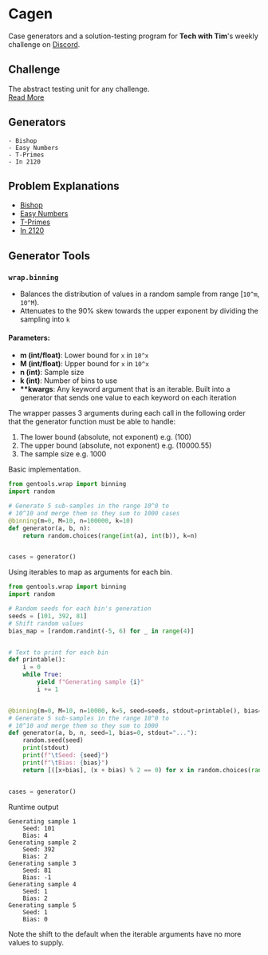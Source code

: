 # Cagen
Case generators and a solution-testing program for __Tech with Tim__'s weekly challenge on [Discord](https://discord.gg/PaKYTH).

## Challenge
The abstract testing unit for any challenge.<br>
[Read More](./challenge/README.md)

## Generators

    - Bishop
    - Easy Numbers
    - T-Primes
    - In 2120

## Problem Explanations
- [Bishop](./problems/bishop.md)
- [Easy Numbers](./problems/easynumbers.md)
- [T-Primes](./problems/tprimes.md)
- [In 2120](./problems/in2120.md)

## Generator Tools

### `wrap.binning`
 - Balances the distribution of values in a random sample from range [`10^m`, `10^M`).
 - Attenuates to the 90% skew towards the upper exponent by dividing the sampling into `k`

#### Parameters:
 - **m (int/float)**: Lower bound for `x` in `10^x`
 - **M (int/float)**: Upper bound for `x` in `10^x`
 - **n (int)**: Sample size
 - **k (int)**: Number of bins to use
 - **\*\*kwargs**: Any keyword argument that is an iterable. Built into a generator that sends one value to each keyword on each
    iteration

The wrapper passes 3 arguments during each call in the following order that the generator function must be able to handle:
 1. The lower bound (absolute, not exponent) e.g. (100)
 2. The upper bound (absolute, not exponent) e.g. (10000.55)
 3. The sample size e.g. 1000

Basic implementation.
```python
from gentools.wrap import binning
import random

# Generate 5 sub-samples in the range 10^0 to
# 10^10 and merge them so they sum to 1000 cases
@binning(m=0, M=10, n=100000, k=10)
def generator(a, b, n):
    return random.choices(range(int(a), int(b)), k=n)


cases = generator()
```

Using iterables to map as arguments for each bin.
```python
from gentools.wrap import binning
import random

# Random seeds for each bin's generation
seeds = [101, 392, 81]
# Shift random values
bias_map = [random.randint(-5, 6) for _ in range(4)]


# Text to print for each bin
def printable():
	i = 0
	while True:
		yield f"Generating sample {i}"
		i += 1


@binning(m=0, M=10, n=10000, k=5, seed=seeds, stdout=printable(), bias=bias_map)
# Generate 5 sub-samples in the range 10^0 to
# 10^10 and merge them so they sum to 1000
def generator(a, b, n, seed=1, bias=0, stdout="..."):
	random.seed(seed)
	print(stdout)
	print(f"\tSeed: {seed}")
	print(f"\tBias: {bias}")
	return [([x+bias], (x + bias) % 2 == 0) for x in random.choices(range(int(a), int(b)), k=n)]


cases = generator()
```
Runtime output
```
Generating sample 1
	Seed: 101
	Bias: 4
Generating sample 2
	Seed: 392
	Bias: 2
Generating sample 3
	Seed: 81
	Bias: -1
Generating sample 4
	Seed: 1
	Bias: 2
Generating sample 5
	Seed: 1
	Bias: 0
```
Note the shift to the default when the iterable arguments have no more values to supply.
